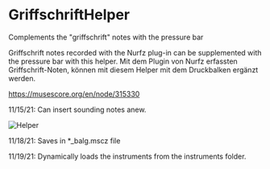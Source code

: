 # GriffschriftHelper
Complements the "griffschrift" notes with the pressure bar

Griffschrift notes recorded with the Nurfz plug-in can be supplemented with the pressure bar with this helper.
Mit dem Plugin von Nurfz erfassten Griffschrift-Noten, können mit diesem Helper mit dem Druckbalken ergänzt werden.

https://musescore.org/en/node/315330


11/15/21: 
Can insert sounding notes anew.

![Helper](https://user-images.githubusercontent.com/14039478/141803085-dba239f4-a740-4d15-97f1-9c7bdd9d9175.png)

11/18/21:
Saves in *_balg.mscz file

11/19/21:
Dynamically loads the instruments from the instruments folder.
